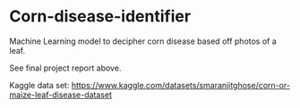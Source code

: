 # Corn-disease-identifier
Machine Learning model to decipher corn disease based off photos of a leaf.

See final project report above.

Kaggle data set: https://www.kaggle.com/datasets/smaranjitghose/corn-or-maize-leaf-disease-dataset
